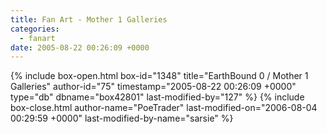 ```yaml
---
title: Fan Art - Mother 1 Galleries
categories:
  - fanart
date: 2005-08-22 00:26:09 +0000
---
```

{% include box-open.html box-id="1348" title="EarthBound 0 / Mother 1 Galleries" author-id="75" timestamp="2005-08-22 00:26:09 +0000" type="db" dbname="box42801" last-modified-by="127" %}
<navigator group="Fanart|Mother1" quantity="250" offdir="TRUE" /> <displaytor mode="thumbnail" />
{% include box-close.html author-name="PoeTrader" last-modified-on="2006-08-04 00:29:59 +0000" last-modified-by-name="sarsie" %}
